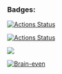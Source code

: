 ### Badges:

[![Actions Status](https://github.com/Sunspreader/php-project-lvl1/workflows/lint/badge.svg)](https://github.com/Sunspreader/php-project-lvl1/actions)

[![Actions Status](https://github.com/Sunspreader/php-project-lvl1/workflows/hexlet-check/badge.svg)](https://github.com/Sunspreader/php-project-lvl1/actions)


<a href="https://codeclimate.com/github/codeclimate/codeclimate/maintainability"><img src="https://api.codeclimate.com/v1/badges/a99a88d28ad37a79dbf6/maintainability" /></a>


[![Brain-even](https://asciinema.org/a/456471.svg)](https://asciinema.org/a/456471)

<script id="asciicast-456471" src="https://asciinema.org/a/456471.js" async></script>
